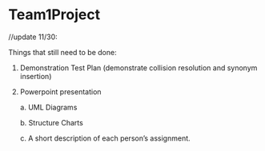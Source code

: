 Team1Project
============
//update 11/30:

Things that still need to be done:

1. Demonstration Test Plan (demonstrate collision resolution and synonym insertion)

3. Powerpoint presentation

   a. UML Diagrams
   
   b. Structure Charts
   
   c. A short description of each person’s assignment.
